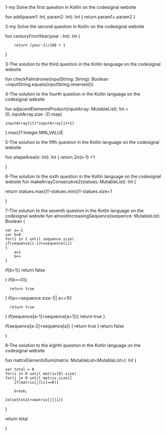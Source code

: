 1-my Solve the first question in Kotlin on the codesignal website

fun add(param1: Int, param2: Int): Int {
    return param1+ param2
}

2-my Solve the second question in Kotlin on the codesignal website

fun  centuryFromYear(year : Int): Int {
    

    
        return (year-1)/100 + 1
        
}

3-The solution to the third question in the Kotlin language on the codesignal website

fun checkPalindrome(inputString: String): Boolean =inputString.equals(inputString.reversed())

4-The solution to the fourth question in the Kotlin language on the codesignal website

fun adjacentElementsProduct(inputArray: MutableList<Int>): Int =(0..inputArray.size -2).map{
    
    inputArray[it]*inputArray[it+1]
}.max()?:Integer.MIN_VALUE

5-The solution to the fifth question in the Kotlin language on the codesignal website

fun shapeArea(n: Int): Int {
    return 2*n*(n-1) +1
  
}

6-The solution to the sixth question in the Kotlin language on the codesignal website
fun makeArrayConsecutive2(statues: MutableList<Int>): Int {
  
  return statues.max()!!-statues.min()!!-statues.size+1


}

7-The solution to the seventh question in the Kotlin language on the codesignal website
fun almostIncreasingSequence(sequence: MutableList<Int>): Boolean {
    
    var a=-1
    var b=0
    for(i in 1 until sequence.size)
    if(sequence[i-1]>=sequence[i])
    {
        a=i
        b++
    }
  if(b>1){
      return false
      
  }
  if(b==0){
      
      return true
  }
  if(a==sequence.size-1|| a==1){
      
      return true
  }
  if(sequence[a-1]<sequence[a+1]){
      return true
  }
  
  if(sequence[a-2]<sequence[a])
  {
      return true
  }
  return false
  
}

8-The solution to the eighth question in the Kotlin language on the codesignal website

fun matrixElementsSum(matrix: MutableList<MutableList<Int>>): Int {
    
    var total = 0
    for(i in 0 until matrix[0].size)
    for(j in 0 until matrix.size){
        if(matrix[j][i]==0){
            
        break;    
        
    }else{total+=matrix[j][i]}
    
    
}

return total
  
}

    
